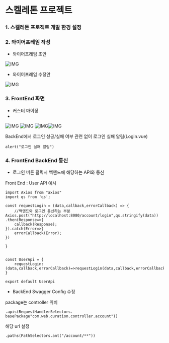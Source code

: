 # 스켈레톤 프로젝트




### 1. 스켈레톤 프로젝트 개발 환경 설정

### 2. 와이어프레임 작성

- 와이어프레임 초안

![IMG](front-sk/img/와이어프레임1.jpg)

- 와이어프레임 수정안

![IMG](front-sk/img/와이어프레임2.jpg)

### 3. FrontEnd 화면 
 
- 커스터 마이징
- 

![IMG](front-sk/img/login기본.PNG)
![IMG](front-sk/img/login버튼활성화.PNG)
![IMG](front-sk/img/login비밀번호오류.PNG)![IMG](front-sk/img/login이메일오류.PNG)

BackEnd에서 로그인 성공/실패 여부 관련 없이 로그인 실패 알림(Login.vue)
```
alert("로그인 실패 알림")
```



### 4. FrontEnd BackEnd 통신
- 로그인 버튼 클릭시 백엔드에 해당하는 API와 통신

Front End : User API 예시
```
import Axios from "axios"
import qs from 'qs';

const requestLogin = (data,callback,errorCallback) => {
    //백앤드와 로그인 통신하는 부분
Axios.post("http://localhost:8080/account/login",qs.stringify(data))
.then(Response=>{
    callback(Response);
}).catch(Error=>{
    errorCallback(Error);
})

}


const UserApi = {
    requestLogin:(data,callback,errorCallback)=>requestLogin(data,callback,errorCallback)
}

export default UserApi

```


- BackEnd Swagger Config 수정

package는 controller 위치
```
.apis(RequestHandlerSelectors. basePackage"com.web.curation.controller.account"))
```

해당 url 설정
```
.paths(PathSelectors.ant("/account/**"))
```







